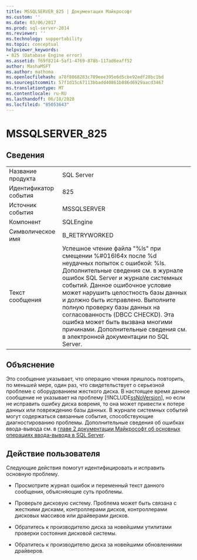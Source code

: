 ```yaml
---
title: MSSQLSERVER_825 | Документация Майкрософт
ms.custom: ''
ms.date: 03/06/2017
ms.prod: sql-server-2014
ms.reviewer: ''
ms.technology: supportability
ms.topic: conceptual
helpviewer_keywords:
- 825 (Database Engine error)
ms.assetid: f69f8214-5af1-4769-878b-117ad6eaff52
author: MashaMSFT
ms.author: mathoma
ms.openlocfilehash: a78f8068283c709eee395e6d5cbe92edf28bc1bd
ms.sourcegitcommit: 57f1d15c67113bbadd40861b886d6929aacd3467
ms.translationtype: MT
ms.contentlocale: ru-RU
ms.lasthandoff: 06/18/2020
ms.locfileid: "85053643"
---
```

# <a name="mssqlserver_825"></a>MSSQLSERVER_825
    
## <a name="details"></a>Сведения  
  
|||  
|-|-|  
|Название продукта|SQL Server|  
|Идентификатор события|825|  
|Источник события|MSSQLSERVER|  
|Компонент|SQLEngine|  
|Символическое имя|B_RETRYWORKED|  
|Текст сообщения|Успешное чтение файла "%ls" при смещении %#016I64x после %d неудачных попыток с ошибкой: %ls. Дополнительные сведения см. в журнале ошибок SQL Server и журнале системных событий. Данное ошибочное условие может нарушить целостность базы данных и должно быть исправлено. Выполните полную проверку базы данных на согласованность (DBCC CHECKD). Эта ошибка может быть вызвана многими причинами. Дополнительные сведения см. в электронной документации по SQL Server.|  
  
## <a name="explanation"></a>Объяснение  
 Это сообщение указывает, что операцию чтения пришлось повторить, по меньшей мере, один раз, что свидетельствует о серьезной проблеме с оборудованием жесткого диска. В настоящее время данное сообщение не указывает на проблему [!INCLUDE[ssNoVersion](../../includes/ssnoversion-md.md)], но если не исправить ошибку диска вовремя, то она может привести к потере данных или повреждению базы данных. В журнале системных событий могут содержаться связанные события, способствующие диагностированию проблемы. Дополнительные сведения об ошибках ввода-вывода см. в [главе 2 документации Майкрософт об основных операциях ввода-вывода в SQL Server](/previous-versions/sql/sql-server-2005/administrator/cc917726(v=technet.10)).  
  
## <a name="user-action"></a>Действие пользователя  
 Следующие действия помогут идентифицировать и исправить основную проблему.  
  
-   Просмотрите журнал ошибок и переменный текст данного сообщения, объясняющие суть проблемы.  
  
-   Проверьте дисковую систему. Проблема может быть связана с жесткими дисками, контроллерами дисков, контроллерами дисковых массивов или драйверами дисков.  
  
-   Обратитесь к производителю диска за новейшими утилитами проверки состояния дисковой системы.  
  
-   Обратитесь к производителю диска за новейшими обновлениями драйверов.  
  
  

